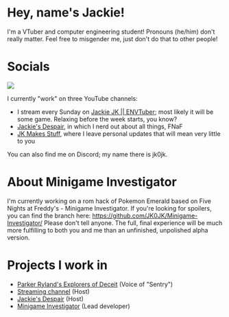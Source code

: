 # Hey, name's Jackie!
I'm a VTuber and computer engineering student!
Pronouns (he/him) don't really matter. Feel free to misgender me, just don't do that to other people!

# Socials
<a rel="me" href="https://www.youtube.com/@JackieJKENVtuber">
   <img src="https://img.shields.io/badge/YouTube-red?logo=youtube" />
</a>

I currently "work" on three YouTube channels:
 * I stream every Sunday on [Jackie JK || ENVTuber](https://www.youtube.com/@JackieJKENVtuber); most likely it will be some game. Relaxing before the week starts, you know?
 * [Jackie's Despair](https://www.youtube.com/@JackiesDespair), in which I nerd out about all things, FNaF
 * [JK Makes Stuff](https://www.youtube.com/channel/UC2tirw0P0uYxEr38j837Gnw), where I leave personal updates that will mean very little to you

You can also find me on Discord; my name there is jk0jk.

# About Minigame Investigator
I'm currently working on a rom hack of Pokemon Emerald based on Five Nights at Freddy's - Minigame Investigator.
If you're looking for spoilers, you can find the branch here: https://github.com/JK0JK/Minigame-Investigator/
Please don't tell anyone. The full, final experience will be much more fulfilling to both you and me than an unfinished, unpolished alpha version.

# Projects I work in
 * [Parker Ryland's Explorers of Deceit](https://www.youtube.com/watch?v=9p-NhAiGYzI&list=PLwoWdHbd-X2hpfg7cq24dv3Y1o96UFADx) (Voice of "Sentry")
 * [Streaming channel](https://www.youtube.com/@JackieJKENVtuber) (Host)
 * [Jackie's Despair](https://www.youtube.com/@JackiesDespair) (Host)
 * [Minigame Investigator](https://github.com/JK0JK/Minigame-Investigator) (Lead developer)
